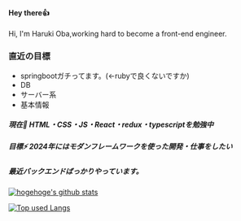 #### Hey there👍
Hi, I'm Haruki Oba,working hard to become a front-end engineer.

### 直近の目標
- springbootガチってます。(←rubyで良くないですか)
- DB
- サーバー系
- 基本情報



##### 現在🌱  HTML・CSS・JS・React・redux・typescriptを勉強中
##### 目標⚡  2024年にはモダンフレームワークを使った開発・仕事をしたい
##### 最近バックエンドばっかりやっています。

<!-- リポジトリステータス -->
[![hogehoge's github stats](https://github-readme-stats.vercel.app/api?username=haruki0314&hide=contribs&count_private=true&show_icons=true&theme=tokyonight)](https://github.com/haruki0314/)

<!-- ソースコード統計 -->
[![Top used Langs](https://github-readme-stats.vercel.app/api/top-langs/?username=haruki0314&layout=compact&theme=tokyonight)](https://github.com/haruki0314/)

